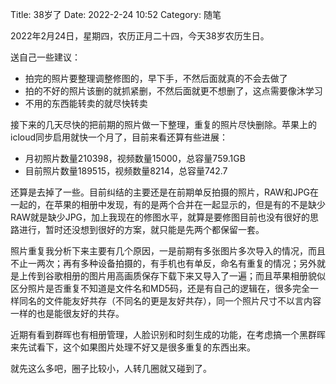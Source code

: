 Title: 38岁了
Date: 2022-2-24 10:52
Category: 随笔

2022年2月24日，星期四，农历正月二十四，今天38岁农历生日。

送自己一些建议：
* 拍完的照片要整理调整修图的，早下手，不然后面就真的不会去做了
* 拍的不好的照片该删的就抓紧删，不然后面就更不想删了，这点需要像沐学习
* 不用的东西能转卖的就尽快转卖

接下来的几天尽快的把前期的照片做一下整理，重复的照片尽快删除。苹果上的icloud同步启用就快一个月了，目前来看还算有些进展：

* 月初照片数量210398，视频数量15000，总容量759.1GB
* 目前照片数量189515，视频数量8214，总容量742.7

还算是去掉了一些。目前纠结的主要还是在前期单反拍摄的照片，RAW和JPG在一起的，在苹果的相册中发现，有的是两个合并在一起显示的，但是有的不是缺少RAW就是缺少JPG，加上我现在的修图水平，就算是要修图目前也没有很好的思路进行，暂时还没想到很好的方案，就只能是先两个都保留一套。

照片重复我分析下来主要有几个原因，一是前期有多张图片多次导入的情况，而且不止一两次；再有多种设备拍摄的，有手机也有单反，命名有重复的情况；另外就是上传到谷歌相册的图片用高画质保存下载下来又导入了一遍；而且苹果相册貌似区分照片是否重复不知道是文件名和MD5码，还是有自己的逻辑在，很多完全一样同名的文件能友好共存（不同名的更是友好共存），同一个照片尺寸不以言内容一样的也是能很友好的共存。

近期有看到群晖也有相册管理，人脸识别和时刻生成的功能，在考虑搞一个黑群晖来先试看下，这个如果图片处理不好又是很多重复的东西出来。

就先这么多吧，圈子比较小，人转几圈就又碰到了。
